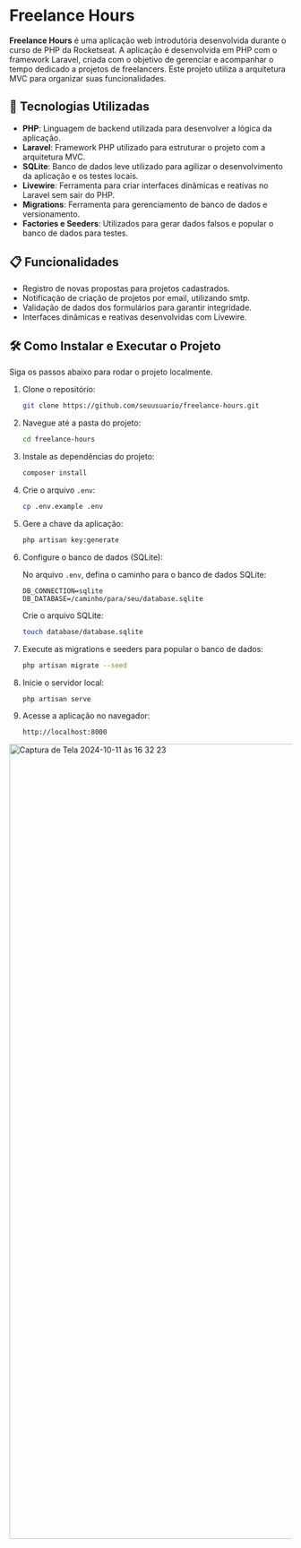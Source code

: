 # Freelance Hours

**Freelance Hours** é uma aplicação web introdutória desenvolvida durante o curso de PHP da Rocketseat. A aplicação é desenvolvida em PHP com o framework Laravel, criada com o objetivo de gerenciar e acompanhar o tempo dedicado a projetos de freelancers. Este projeto utiliza a arquitetura MVC para organizar suas funcionalidades.

## 🚀 Tecnologias Utilizadas

- **PHP**: Linguagem de backend utilizada para desenvolver a lógica da aplicação.
- **Laravel**: Framework PHP utilizado para estruturar o projeto com a arquitetura MVC.
- **SQLite**: Banco de dados leve utilizado para agilizar o desenvolvimento da aplicação e os testes locais.
- **Livewire**: Ferramenta para criar interfaces dinâmicas e reativas no Laravel sem sair do PHP.
- **Migrations**: Ferramenta para gerenciamento de banco de dados e versionamento.
- **Factories e Seeders**: Utilizados para gerar dados falsos e popular o banco de dados para testes.

## 📋 Funcionalidades

- Registro de novas propostas para projetos cadastrados.
- Notificação de criação de projetos por email, utilizando smtp.
- Validação de dados dos formulários para garantir integridade.
- Interfaces dinâmicas e reativas desenvolvidas com Livewire.

## 🛠️ Como Instalar e Executar o Projeto

Siga os passos abaixo para rodar o projeto localmente.

1. Clone o repositório:

    ```bash
    git clone https://github.com/seuusuario/freelance-hours.git
    ```

2. Navegue até a pasta do projeto:

    ```bash
    cd freelance-hours
    ```

3. Instale as dependências do projeto:

    ```bash
    composer install
    ```

4. Crie o arquivo `.env`:

    ```bash
    cp .env.example .env
    ```

5. Gere a chave da aplicação:

    ```bash
    php artisan key:generate
    ```

6. Configure o banco de dados (SQLite):

    No arquivo `.env`, defina o caminho para o banco de dados SQLite:

    ```
    DB_CONNECTION=sqlite
    DB_DATABASE=/caminho/para/seu/database.sqlite
    ```

    Crie o arquivo SQLite:

    ```bash
    touch database/database.sqlite
    ```

7. Execute as migrations e seeders para popular o banco de dados:

    ```bash
    php artisan migrate --seed
    ```

8. Inicie o servidor local:

    ```bash
    php artisan serve
    ```

9. Acesse a aplicação no navegador:

    ```
    http://localhost:8000
    ```

<img width="1420" alt="Captura de Tela 2024-10-11 às 16 32 23" src="https://github.com/user-attachments/assets/453e51cb-555a-4549-a1e9-e3fe439ff1bb">



